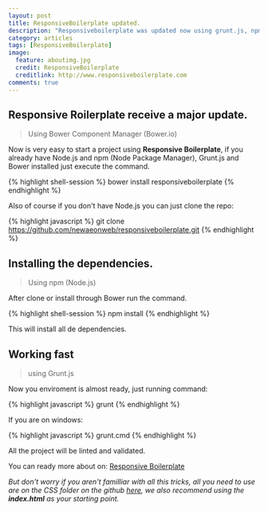 ```yaml
---
layout: post
title: ResponsiveBoilerplate updated.
description: "Responsiveboilerplate was updated now using grunt.js, npm, bower."
category: articles
tags: [ResponsiveBoilerplate]
image:
  feature: aboutimg.jpg
  credit: ResponsiveBoilerplate
  creditlink: http://www.responsiveboilerplate.com
comments: true  
---
```


## Responsive Roilerplate receive a major update.
> Using Bower Component Manager (Bower.io)

Now is very easy to start a project using **Responsive Boilerplate**, if you already have Node.js and npm (Node Package Manager), Grunt.js and Bower installed just execute the command.

{% highlight shell-session %}
	bower install responsiveboilerplate
{% endhighlight %}

Also of course if you don't have Node.js you can just clone the repo:

{% highlight javascript %}
	git clone https://github.com/newaeonweb/responsiveboilerplate.git
{% endhighlight %}

## Installing the dependencies.
> Using npm (Node.js)

After clone or install through Bower run the command.

{% highlight shell-session %}
	npm install
{% endhighlight %}

This will install all de dependencies.

## Working fast
> using Grunt.js

Now you enviroment is almost ready, just running command:

{% highlight javascript %}
	grunt 
{% endhighlight %}

If you are on windows:

{% highlight javascript %}
	grunt.cmd 
{% endhighlight %}

All the project will be linted and validated.

You can ready more about on: [Responsive Boilerplate](http://www.responsiveboilerplate.com/ "Visit ResponsiveBoilerplate")

_But don't worry if you aren't familliar with all this tricks, all you need to use are on the CSS folder on the github [here](https://github.com/newaeonweb/responsiveboilerplate/ "Visit ResponsiveBoilerplate on Gitbub"), we also recommend using the **index.html** as your starting point._